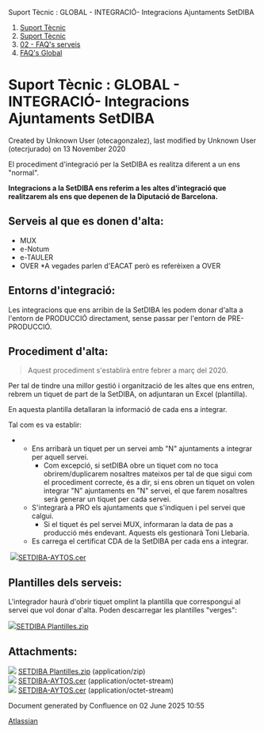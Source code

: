 Suport Tècnic : GLOBAL - INTEGRACIÓ- Integracions Ajuntaments SetDIBA  

1.  [Suport Tècnic](index.md)
2.  [Suport Tècnic](13893782.md)
3.  [02 - FAQ's serveis](26313393.md)
4.  [FAQ's Global](28705585.md)

Suport Tècnic : GLOBAL - INTEGRACIÓ- Integracions Ajuntaments SetDIBA
=====================================================================

Created by Unknown User (otecagonzalez), last modified by Unknown User (otecrjurado) on 13 November 2020

El procediment d'integració per la SetDIBA es realitza diferent a un ens "normal". 

**Integracions a la SetDIBA ens referim a les altes d'integració que realitzarem als ens que depenen de la Diputació de Barcelona.** 

**Serveis al que es donen d'alta:** 
------------------------------------

*   MUX
*   e-Notum
*   e-TAULER
*   OVER \*A vegades parlen d'EACAT però es referèixen a OVER

  

**Entorns d'integració:** 
--------------------------

Les integracions que ens arribin de la SetDIBA les podem donar d'alta a l'entorn de PRODUCCIÓ directament, sense passar per l'entorn de PRE-PRODUCCIÓ. 

  

**Procediment d'alta:** 
------------------------

> Aquest procediment s'establirà entre febrer a març del 2020. 

  

Per tal de tindre una millor gestió i organització de les altes que ens entren, rebrem un tiquet de part de la SetDIBA, on adjuntaran un Excel (plantilla). 

En aquesta plantilla detallaran la informació de cada ens a integrar. 

Tal com es va establir: 

*   *   Ens arribarà un tiquet per un servei amb "N" ajuntaments a integrar per aquell servei.
        *   Com excepció, si setDIBA obre un tiquet com no toca obrirem/duplicarem nosaltres mateixos per tal de que sigui com el procediment correcte, és a dir, si ens obren un tiquet on volen integrar "N" ajuntaments en "N" servei, el que farem nosaltres serà generar un tiquet per cada servei.
    *   S'integrarà a PRO els ajuntaments que s'indiquen i pel servei que calgui.
        *   Si el tiquet és pel servei MUX, informaran la data de pas a producció més endevant. Aquests els gestionarà Toni Llebaria.
    *   Es carrega el certificat CDA de la SetDIBA per cada ens a integrar.

 [![](download/resources/com.atlassian.confluence.plugins.confluence-view-file-macro:view-file-macro-resources/images/placeholder-medium-file.png)SETDIBA-AYTOS.cer](/download/attachments/30868949/SETDIBA-AYTOS.cer?version=2&modificationDate=1605178363727&api=v2)

  

**Plantilles dels serveis:** 
-----------------------------

L'integrador haurà d'obrir tiquet omplint la plantilla que correspongui al servei que vol donar d'alta. Poden descarregar les plantilles "verges":

[![](download/resources/com.atlassian.confluence.plugins.confluence-view-file-macro:view-file-macro-resources/images/placeholder-small-zip.png)SETDIBA Plantilles.zip](/download/attachments/30868949/SETDIBA%20Plantilles.zip?version=1&modificationDate=1576493829408&api=v2)

  

Attachments:
------------

![](images/icons/bullet_blue.gif) [SETDIBA Plantilles.zip](attachments/30868949/30868951.zip) (application/zip)  
![](images/icons/bullet_blue.gif) [SETDIBA-AYTOS.cer](attachments/30868949/41519832.cer) (application/octet-stream)  
![](images/icons/bullet_blue.gif) [SETDIBA-AYTOS.cer](attachments/30868949/30868953.cer) (application/octet-stream)  

Document generated by Confluence on 02 June 2025 10:55

[Atlassian](http://www.atlassian.com/)